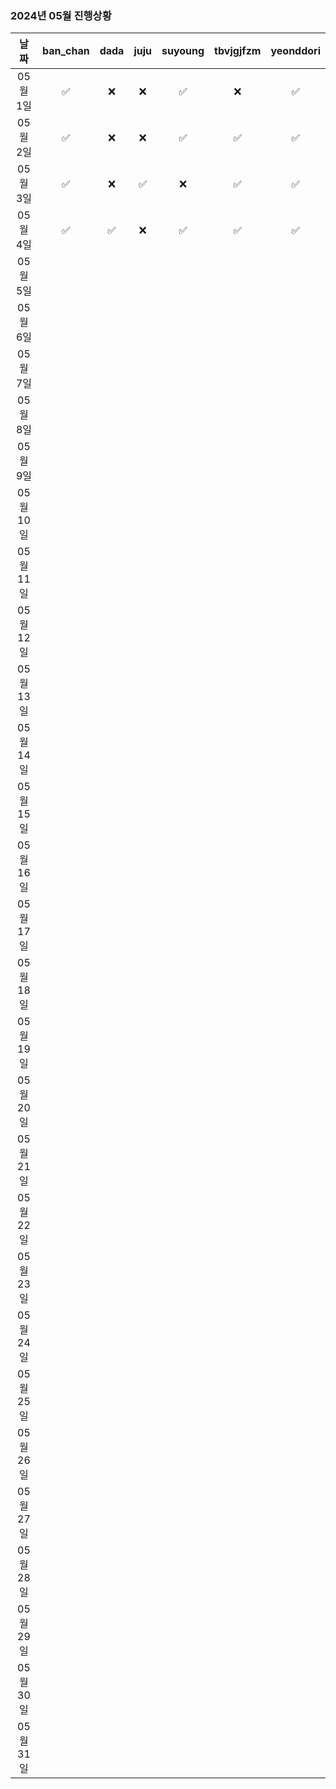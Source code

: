 ### 2024년 05월 진행상황
| 날짜 | ban_chan | dada | juju | suyoung | tbvjgjfzm | yeonddori |
|:---:|:---:|:---:|:---:|:---:|:---:|:---:|
| 05월 1일 | ✅ | ❌ | ❌ | ✅ | ❌ | ✅ |
| 05월 2일 | ✅ | ❌ | ❌ | ✅ | ✅ | ✅ |
| 05월 3일 | ✅ | ❌ | ✅ | ❌ | ✅ | ✅ |
| 05월 4일 | ✅ | ✅ | ❌ | ✅ | ✅ | ✅ |
| 05월 5일 | | | | | | |
| 05월 6일 | | | | | | |
| 05월 7일 | | | | | | |
| 05월 8일 | | | | | | |
| 05월 9일 | | | | | | |
| 05월 10일 | | | | | | |
| 05월 11일 | | | | | | |
| 05월 12일 | | | | | | |
| 05월 13일 | | | | | | |
| 05월 14일 | | | | | | |
| 05월 15일 | | | | | | |
| 05월 16일 | | | | | | |
| 05월 17일 | | | | | | |
| 05월 18일 | | | | | | |
| 05월 19일 | | | | | | |
| 05월 20일 | | | | | | |
| 05월 21일 | | | | | | |
| 05월 22일 | | | | | | |
| 05월 23일 | | | | | | |
| 05월 24일 | | | | | | |
| 05월 25일 | | | | | | |
| 05월 26일 | | | | | | |
| 05월 27일 | | | | | | |
| 05월 28일 | | | | | | |
| 05월 29일 | | | | | | |
| 05월 30일 | | | | | | |
| 05월 31일 | | | | | | |
